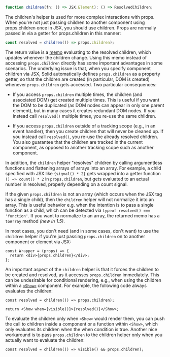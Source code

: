 <Title>children</Title>

```ts
function children(fn: () => JSX.Element): () => ResolvedChildren;
```

The children's helper is used for more complex interactions with props. When you're not just passing children to another component using props.children once in JSX, you should use children. Props are normally passed in via a getter for props.children in this manner:

```ts 
const resolved = children(() => props.children);
```

The return value is a [memo](/references/api-reference/basic-reactivity/createMemo) evaluating to the resolved children, which updates whenever the children change. Using this memo instead of accessing `props.children` directly has some important advantages in some scenarios. The underlying issue is that, when you specify component children via JSX, Solid automatically defines `props.children` as a property getter, so that the children are created (in particular, DOM is created) whenever `props.children` gets accessed. Two particular consequences:

- If you access `props.children` multiple times, the children (and associated DOM) get created multiple times. This is useful if you want the DOM to be duplicated (as DOM nodes can appear in only one parent element), but in many cases it creates redundant DOM nodes. If you instead call `resolved()` multiple times, you re-use the same children.

- If you access `props.children` outside of a tracking scope (e.g., in an event handler), then you create children that will never be cleaned up. If you instead call `resolved()`, you re-use the already resolved children. You also guarantee that the children are tracked in the current component, as opposed to another tracking scope such as another component.

In addition, the `children` helper "resolves" children by calling argumentless functions and flattening arrays of arrays into an array. For example, a child specified with JSX like `{signal() * 2}` gets wrapped into a getter function `() => count() * 2` in `props.children`, but gets evaluated to an actual number in resolved, properly depending on a count signal.

If the given `props.children` is not an array (which occurs when the JSX tag has a single child), then the `children` helper will not normalize it into an array. This is useful behavior e.g. when the intention is to pass a single function as a child, which can be detected via `typeof resolved() === 'function'`. If you want to normalize to an array, the returned memo has a `toArray` method _(new in 1.5)_.

In most cases, you don't need (and in some cases, don't want) to use the `children` helper if you're just passing `props.children` on to another component or element via JSX:

```tsx
const Wrapper = (props) => {
  return <div>{props.children}</div>;
};
```

An important aspect of the `children` helper is that it forces the children to be created and resolved, as it accesses `props.children` immediately. This can be undesirable for conditional rendering, e.g., when using the children within a [`<Show>`](/references/api-reference/control-flow/show) component. For example, the following code always evaluates the children:

```tsx
const resolved = children(() => props.children);

return <Show when={visible()}>{resolved()}</Show>;
```

To evaluate the children only when `<Show>` would render them, you can push the call to children inside a component or a function within `<Show>`, which only evaluates its children when the when condition is true. Another nice workaround is to pass `props.children` to the children helper only when you actually want to evaluate the children:

```tsx
const resolved = children(() => visible() && props.children);
```


